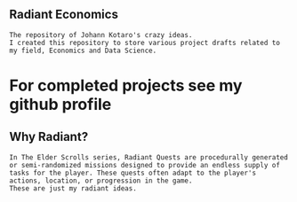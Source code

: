 ## Radiant Economics
    The repository of Johann Kotaro's crazy ideas.
    I created this repository to store various project drafts related to my field, Economics and Data Science.
    
# For completed projects see my github profile

## Why Radiant?
    In The Elder Scrolls series, Radiant Quests are procedurally generated or semi-randomized missions designed to provide an endless supply of tasks for the player. These quests often adapt to the player's actions, location, or progression in the game.
    These are just my radiant ideas.
